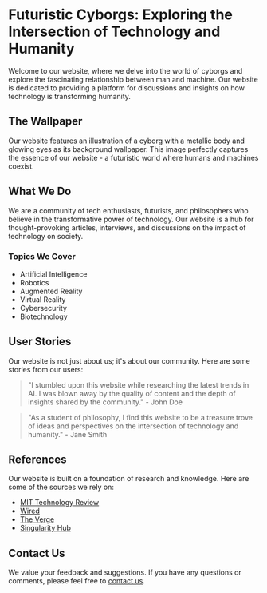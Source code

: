 <!--font:Raleway-->

# Futuristic Cyborgs: Exploring the Intersection of Technology and Humanity

Welcome to our website, where we delve into the world of cyborgs and explore the fascinating relationship between man and machine. Our website is dedicated to providing a platform for discussions and insights on how technology is transforming humanity.

## The Wallpaper

Our website features an illustration of a cyborg with a metallic body and glowing eyes as its background wallpaper. This image perfectly captures the essence of our website - a futuristic world where humans and machines coexist.

## What We Do

We are a community of tech enthusiasts, futurists, and philosophers who believe in the transformative power of technology. Our website is a hub for thought-provoking articles, interviews, and discussions on the impact of technology on society.

### Topics We Cover

- Artificial Intelligence
- Robotics
- Augmented Reality
- Virtual Reality
- Cybersecurity
- Biotechnology

## User Stories

Our website is not just about us; it's about our community. Here are some stories from our users:

> "I stumbled upon this website while researching the latest trends in AI. I was blown away by the quality of content and the depth of insights shared by the community." - John Doe

> "As a student of philosophy, I find this website to be a treasure trove of ideas and perspectives on the intersection of technology and humanity." - Jane Smith

## References

Our website is built on a foundation of research and knowledge. Here are some of the sources we rely on:

- [MIT Technology Review](#)
- [Wired](#)
- [The Verge](#)
- [Singularity Hub](#)

## Contact Us

We value your feedback and suggestions. If you have any questions or comments, please feel free to [contact us](#).

<!--

Write me content for website with wallpaper which alt text is:

"An illustration of a cyborg with a metallic body and glowing eyes"

The name/title of the page should not be 1:1 copy of the alt text but rather a real content of the website which is using this wallpaper.

- Use markdown format 
- Start with heading
- Heading should be short and concise
- The content should look like a real website 
- The website should not be about the wallpaper, wallpaper is just a related background
- Heading should be contain work "wallpaper" or "background"
- Include real sections like references, contact, user stories, etc. use things relevant to the page purpose.
- Feel free to use structure like headings, bullets, numbering, blockquotes, paragraphs, horizontal lines, etc.
- You can use formatting like bold or _italic_
- You can include UTF-8 emojis
- Links should be only #hash anchors (and you can refer to the document itself)
- Do not include images


---


# Futuristic Cyborgs: Exploring the Intersection of Technology and Humanity

Welcome to our website, where we delve into the world of cyborgs and explore the fascinating relationship between man and machine. Our website is dedicated to providing a platform for discussions and insights on how technology is transforming humanity.

## The Wallpaper

Our website features an illustration of a cyborg with a metallic body and glowing eyes as its background wallpaper. This image perfectly captures the essence of our website - a futuristic world where humans and machines coexist.

## What We Do

We are a community of tech enthusiasts, futurists, and philosophers who believe in the transformative power of technology. Our website is a hub for thought-provoking articles, interviews, and discussions on the impact of technology on society.

### Topics We Cover

- Artificial Intelligence
- Robotics
- Augmented Reality
- Virtual Reality
- Cybersecurity
- Biotechnology

## User Stories

Our website is not just about us; it's about our community. Here are some stories from our users:

> "I stumbled upon this website while researching the latest trends in AI. I was blown away by the quality of content and the depth of insights shared by the community." - John Doe

> "As a student of philosophy, I find this website to be a treasure trove of ideas and perspectives on the intersection of technology and humanity." - Jane Smith

## References

Our website is built on a foundation of research and knowledge. Here are some of the sources we rely on:

- [MIT Technology Review](#)
- [Wired](#)
- [The Verge](#)
- [Singularity Hub](#)

## Contact Us

We value your feedback and suggestions. If you have any questions or comments, please feel free to [contact us](#).

-->
